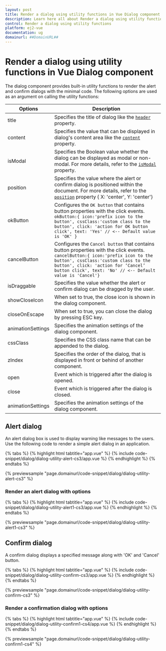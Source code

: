 ```yaml
---
layout: post
title: Render a dialog using utility functions in Vue Dialog component | Syncfusion
description: Learn here all about Render a dialog using utility functions in Syncfusion Vue Dialog component of Syncfusion Essential JS 2 and more.
control: Render a dialog using utility functions 
platform: ej2-vue
documentation: ug
domainurl: ##DomainURL##
---
```


# Render a dialog using utility functions in Vue Dialog component

The dialog component provides built-in utility functions to render the alert and confirm dialogs with the minimal code.
The following options are used as an argument on calling the utility functions:

| Options   | Description |
|-----------|-------------|
| title | Specifies the title of dialog like the [`header`](https://ej2.syncfusion.com/vue/documentation/api/dialog/#header) property.|
| content | Specifies the value that can be displayed in dialog's content area like the [`content`](https://ej2.syncfusion.com/vue/documentation/api/dialog/#content) property. |
| isModal | Specifies the Boolean value whether the dialog can be displayed as modal or non-modal. For more details, refer to the [`isModal`](https://ej2.syncfusion.com/vue/documentation/api/dialog/#ismodal) property.|
| position | Specifies the value where the alert or confirm dialog is positioned within the document. For more details, refer to the [`position`](https://ej2.syncfusion.com/vue/documentation/api/dialog/#position) property { X: 'center', Y: 'center'}|
| okButton | Configures the `OK button` that contains button properties with the click events. `okButton:{ icon:'prefix icon to the button', cssClass:'custom class to the button', click: 'action for OK button click', text: 'Yes' // <-- Default value is 'OK' }`|
| cancelButton | Configures the `Cancel button` that contains button properties with the click events. `cancelButton:{ icon:'prefix icon to the button', cssClass:'custom class to the button', click: 'action for ‘Cancel’ button click', text: 'No' // <-- Default value is 'Cancel'}`|
| isDraggable | Specifies the value whether the alert or confirm dialog can be dragged by the user. |
| showCloseIcon | When set to true, the close icon is shown in the dialog component. |
| closeOnEscape | When set to true, you can close the dialog by pressing ESC key. |
| animationSettings | Specifies the animation settings of the dialog component. |
| cssClass | Specifies the CSS class name that can be appended to the dialog. |
| zIndex | Specifies the order of the dialog, that is displayed in front or behind of another component. |
| open | Event which is triggered after the dialog is opened. |
| close | Event which is triggered after the dialog is closed. |
| animationSettings |Specifies the animation settings of the dialog component. |

## Alert dialog

An alert dialog box is used to display warning like messages to the users. Use the following code to render a simple alert dialog in an application.

{% tabs %}
{% highlight html tabtitle="app.vue" %}
{% include code-snippet/dialog/dialog-utility-alert-cs3/app.vue %}
{% endhighlight %}
{% endtabs %}
        
{% previewsample "page.domainurl/code-snippet/dialog/dialog-utility-alert-cs3" %}

### Render an alert dialog with options

{% tabs %}
{% highlight html tabtitle="app.vue" %}
{% include code-snippet/dialog/dialog-utility-alert1-cs3/app.vue %}
{% endhighlight %}
{% endtabs %}
        
{% previewsample "page.domainurl/code-snippet/dialog/dialog-utility-alert1-cs3" %}

## Confirm dialog

A confirm dialog displays a specified message along with 'OK' and 'Cancel' button.

{% tabs %}
{% highlight html tabtitle="app.vue" %}
{% include code-snippet/dialog/dialog-utility-confirm-cs3/app.vue %}
{% endhighlight %}
{% endtabs %}
        
{% previewsample "page.domainurl/code-snippet/dialog/dialog-utility-confirm-cs3" %}

### Render a confirmation dialog with options

{% tabs %}
{% highlight html tabtitle="app.vue" %}
{% include code-snippet/dialog/dialog-utility-confirm1-cs4/app.vue %}
{% endhighlight %}
{% endtabs %}
        
{% previewsample "page.domainurl/code-snippet/dialog/dialog-utility-confirm1-cs4" %}
